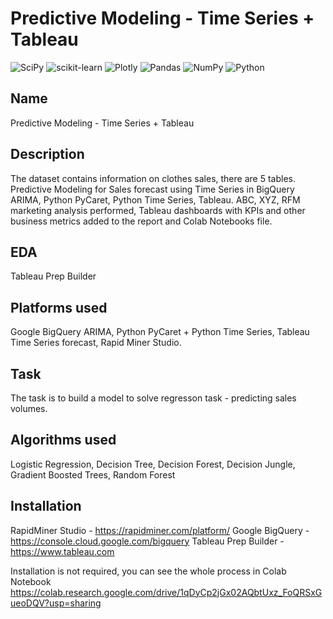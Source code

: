 # Predictive Modeling - Time Series + Tableau

![SciPy](https://img.shields.io/badge/SciPy-%230C55A5.svg?style=for-the-badge&logo=scipy&logoColor=%white)
![scikit-learn](https://img.shields.io/badge/scikit--learn-%23F7931E.svg?style=for-the-badge&logo=scikit-learn&logoColor=white)
![Plotly](https://img.shields.io/badge/Plotly-%233F4F75.svg?style=for-the-badge&logo=plotly&logoColor=white)
![Pandas](https://img.shields.io/badge/pandas-%23150458.svg?style=for-the-badge&logo=pandas&logoColor=white)
![NumPy](https://img.shields.io/badge/numpy-%23013243.svg?style=for-the-badge&logo=numpy&logoColor=white)
![Python](https://img.shields.io/badge/python-3670A0?style=for-the-badge&logo=python&logoColor=ffdd54)


## Name
Predictive Modeling - Time Series + Tableau

## Description
The dataset contains information on clothes sales, there are 5 tables. Predictive Modeling for Sales forecast using Time Series in BigQuery ARIMA, Python PyCaret, Python Time Series, Tableau. ABC, XYZ, RFM marketing analysis performed, Tableau dashboards with KPIs and other business metrics added to the report and Colab Notebooks file.

## EDA

Tableau Prep Builder

## Platforms used

Google BigQuery ARIMA, Python PyCaret + Python Time Series, Tableau Time Series forecast, Rapid Miner Studio.

## Task

The task is to build a model to solve regresson task - predicting sales volumes. 

## Algorithms used

Logistic Regression, Decision Tree, Decision Forest, Decision Jungle, Gradient Boosted Trees, Random Forest


## Installation

RapidMiner Studio - https://rapidminer.com/platform/
Google BigQuery - https://console.cloud.google.com/bigquery
Tableau Prep Builder - https://www.tableau.com

Installation is not required, you can see the whole process in Colab Notebook
https://colab.research.google.com/drive/1qDyCp2jGx02AQbtUxz_FoQRSxGueoDQV?usp=sharing

